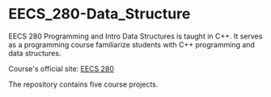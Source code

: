 # EECS_280-Data_Structure

EECS 280 Programming and Intro Data Structures is taught in C++. It serves as a programming course familiarize students with C++ programming and data structures.

Course's official site: [EECS 280](https://eecs280.org)

The repository contains five course projects.

